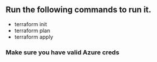 ## Run the following commands to run it.
+ terraform init
+ terraform plan
+ terraform apply
### Make sure you have valid Azure creds
